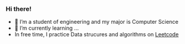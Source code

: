 ### Hi there!

- 🔭 I’m a student of engineering and my major is Computer Science
- 🌱 I’m currently learning ...
- In free time, I practice Data strucures and algorithms on [Leetcode](https://leetcode.com/sachin108/)  

